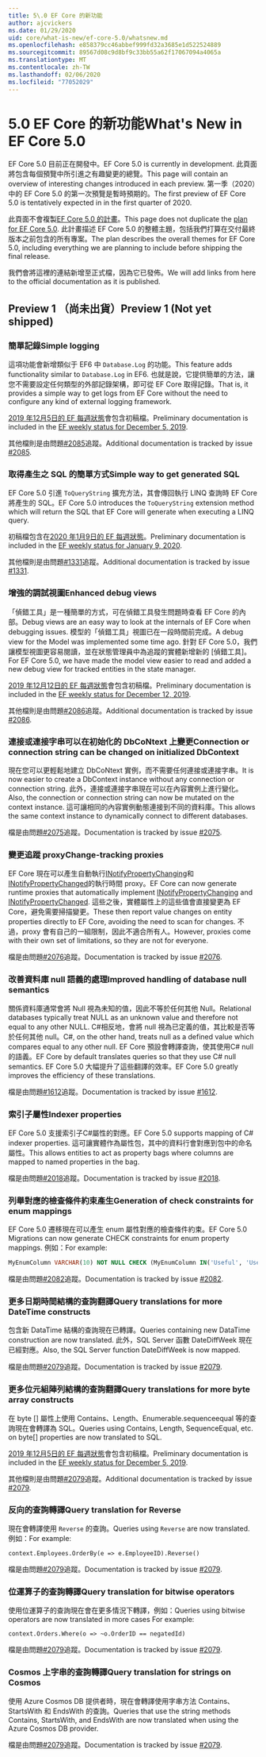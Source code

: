 ```yaml
---
title: 5\.0 EF Core 的新功能
author: ajcvickers
ms.date: 01/29/2020
uid: core/what-is-new/ef-core-5.0/whatsnew.md
ms.openlocfilehash: e858379cc46abbef999fd32a3685e1d522524889
ms.sourcegitcommit: 89567d08c9d8bf9c33bb55a62f17067094a4065a
ms.translationtype: MT
ms.contentlocale: zh-TW
ms.lasthandoff: 02/06/2020
ms.locfileid: "77052029"
---
```

# <a name="whats-new-in-ef-core-50"></a><span data-ttu-id="f40c7-102">5\.0 EF Core 的新功能</span><span class="sxs-lookup"><span data-stu-id="f40c7-102">What's New in EF Core 5.0</span></span>

<span data-ttu-id="f40c7-103">EF Core 5.0 目前正在開發中。</span><span class="sxs-lookup"><span data-stu-id="f40c7-103">EF Core 5.0 is currently in development.</span></span>
<span data-ttu-id="f40c7-104">此頁面將包含每個預覽中所引進之有趣變更的總覽。</span><span class="sxs-lookup"><span data-stu-id="f40c7-104">This page will contain an overview of interesting changes introduced in each preview.</span></span>
<span data-ttu-id="f40c7-105">第一季（2020）中的 EF Core 5.0 的第一次預覽是暫時預期的。</span><span class="sxs-lookup"><span data-stu-id="f40c7-105">The first preview of EF Core 5.0 is tentatively expected in in the first quarter of 2020.</span></span>

<span data-ttu-id="f40c7-106">此頁面不會複製[EF Core 5.0 的計畫](plan.md)。</span><span class="sxs-lookup"><span data-stu-id="f40c7-106">This page does not duplicate the [plan for EF Core 5.0](plan.md).</span></span>
<span data-ttu-id="f40c7-107">此計畫描述 EF Core 5.0 的整體主題，包括我們打算在交付最終版本之前包含的所有專案。</span><span class="sxs-lookup"><span data-stu-id="f40c7-107">The plan describes the overall themes for EF Core 5.0, including everything we are planning to include before shipping the final release.</span></span>

<span data-ttu-id="f40c7-108">我們會將這裡的連結新增至正式檔，因為它已發佈。</span><span class="sxs-lookup"><span data-stu-id="f40c7-108">We will add links from here to the official documentation as it is published.</span></span>

## <a name="preview-1-not-yet-shipped"></a><span data-ttu-id="f40c7-109">Preview 1 （尚未出貨）</span><span class="sxs-lookup"><span data-stu-id="f40c7-109">Preview 1 (Not yet shipped)</span></span>

### <a name="simple-logging"></a><span data-ttu-id="f40c7-110">簡單記錄</span><span class="sxs-lookup"><span data-stu-id="f40c7-110">Simple logging</span></span>

<span data-ttu-id="f40c7-111">這項功能會新增類似于 EF6 中 `Database.Log` 的功能。</span><span class="sxs-lookup"><span data-stu-id="f40c7-111">This feature adds functionality similar to `Database.Log` in EF6.</span></span>
<span data-ttu-id="f40c7-112">也就是說，它提供簡單的方法，讓您不需要設定任何類型的外部記錄架構，即可從 EF Core 取得記錄。</span><span class="sxs-lookup"><span data-stu-id="f40c7-112">That is, it provides a simple way to get logs from EF Core without the need to configure any kind of external logging framework.</span></span>

<span data-ttu-id="f40c7-113">[2019 年12月5日的 EF 每週狀態](https://github.com/dotnet/efcore/issues/15403#issuecomment-562332863)會包含初稿檔。</span><span class="sxs-lookup"><span data-stu-id="f40c7-113">Preliminary documentation is included in the [EF weekly status for December 5, 2019](https://github.com/dotnet/efcore/issues/15403#issuecomment-562332863).</span></span>

<span data-ttu-id="f40c7-114">其他檔則是由問題[#2085](https://github.com/aspnet/EntityFramework.Docs/issues/2085)追蹤。</span><span class="sxs-lookup"><span data-stu-id="f40c7-114">Additional documentation is tracked by issue [#2085](https://github.com/aspnet/EntityFramework.Docs/issues/2085).</span></span>

### <a name="simple-way-to-get-generated-sql"></a><span data-ttu-id="f40c7-115">取得產生之 SQL 的簡單方式</span><span class="sxs-lookup"><span data-stu-id="f40c7-115">Simple way to get generated SQL</span></span>

<span data-ttu-id="f40c7-116">EF Core 5.0 引進 `ToQueryString` 擴充方法，其會傳回執行 LINQ 查詢時 EF Core 將產生的 SQL。</span><span class="sxs-lookup"><span data-stu-id="f40c7-116">EF Core 5.0 introduces the `ToQueryString` extension method which will return the SQL that EF Core will generate when executing a LINQ query.</span></span>

<span data-ttu-id="f40c7-117">初稿檔包含在[2020 年1月9日的 EF 每週狀態](https://github.com/dotnet/efcore/issues/19549#issuecomment-572823246)。</span><span class="sxs-lookup"><span data-stu-id="f40c7-117">Preliminary documentation is included in the [EF weekly status for January 9, 2020](https://github.com/dotnet/efcore/issues/19549#issuecomment-572823246).</span></span>

<span data-ttu-id="f40c7-118">其他檔則是由問題[#1331](https://github.com/aspnet/EntityFramework.Docs/issues/1331)追蹤。</span><span class="sxs-lookup"><span data-stu-id="f40c7-118">Additional documentation is tracked by issue [#1331](https://github.com/aspnet/EntityFramework.Docs/issues/1331).</span></span>

### <a name="enhanced-debug-views"></a><span data-ttu-id="f40c7-119">增強的調試視圖</span><span class="sxs-lookup"><span data-stu-id="f40c7-119">Enhanced debug views</span></span>

<span data-ttu-id="f40c7-120">「偵錯工具」是一種簡單的方式，可在偵錯工具發生問題時查看 EF Core 的內部。</span><span class="sxs-lookup"><span data-stu-id="f40c7-120">Debug views are an easy way to look at the internals of EF Core when debugging issues.</span></span>
<span data-ttu-id="f40c7-121">模型的「偵錯工具」視圖已在一段時間前完成。</span><span class="sxs-lookup"><span data-stu-id="f40c7-121">A debug view for the Model was implemented some time ago.</span></span>
<span data-ttu-id="f40c7-122">針對 EF Core 5.0，我們讓模型視圖更容易閱讀，並在狀態管理員中為追蹤的實體新增新的 [偵錯工具]。</span><span class="sxs-lookup"><span data-stu-id="f40c7-122">For EF Core 5.0, we have made the model view easier to read and added a new debug view for tracked entities in the state manager.</span></span>

<span data-ttu-id="f40c7-123">[2019 年12月12日的 EF 每週狀態](https://github.com/dotnet/efcore/issues/15403#issuecomment-565196206)會包含初稿檔。</span><span class="sxs-lookup"><span data-stu-id="f40c7-123">Preliminary documentation is included in the [EF weekly status for December 12, 2019](https://github.com/dotnet/efcore/issues/15403#issuecomment-565196206).</span></span>

<span data-ttu-id="f40c7-124">其他檔則是由問題[#2086](https://github.com/aspnet/EntityFramework.Docs/issues/2086)追蹤。</span><span class="sxs-lookup"><span data-stu-id="f40c7-124">Additional documentation is tracked by issue [#2086](https://github.com/aspnet/EntityFramework.Docs/issues/2086).</span></span>

### <a name="connection-or-connection-string-can-be-changed-on-initialized-dbcontext"></a><span data-ttu-id="f40c7-125">連接或連接字串可以在初始化的 DbCoNtext 上變更</span><span class="sxs-lookup"><span data-stu-id="f40c7-125">Connection or connection string can be changed on initialized DbContext</span></span>

<span data-ttu-id="f40c7-126">現在您可以更輕鬆地建立 DbCoNtext 實例，而不需要任何連接或連接字串。</span><span class="sxs-lookup"><span data-stu-id="f40c7-126">It is now easier to create a DbContext instance without any connection or connection string.</span></span>
<span data-ttu-id="f40c7-127">此外，連接或連接字串現在可以在內容實例上進行變化。</span><span class="sxs-lookup"><span data-stu-id="f40c7-127">Also, the connection or connection string can now be mutated on the context instance.</span></span>
<span data-ttu-id="f40c7-128">這可讓相同的內容實例動態連接到不同的資料庫。</span><span class="sxs-lookup"><span data-stu-id="f40c7-128">This allows the same context instance to dynamically connect to different databases.</span></span>

<span data-ttu-id="f40c7-129">檔是由問題[#2075](https://github.com/aspnet/EntityFramework.Docs/issues/2075)追蹤。</span><span class="sxs-lookup"><span data-stu-id="f40c7-129">Documentation is tracked by issue [#2075](https://github.com/aspnet/EntityFramework.Docs/issues/2075).</span></span>

### <a name="change-tracking-proxies"></a><span data-ttu-id="f40c7-130">變更追蹤 proxy</span><span class="sxs-lookup"><span data-stu-id="f40c7-130">Change-tracking proxies</span></span>

<span data-ttu-id="f40c7-131">EF Core 現在可以產生自動執行[INotifyPropertyChanging](https://docs.microsoft.com/dotnet/api/system.componentmodel.inotifypropertychanging?view=netcore-3.1)和[INotifyPropertyChanged](https://docs.microsoft.com/dotnet/api/system.componentmodel.inotifypropertychanged?view=netcore-3.1)的執行時間 proxy。</span><span class="sxs-lookup"><span data-stu-id="f40c7-131">EF Core can now generate runtime proxies that automatically implement [INotifyPropertyChanging](https://docs.microsoft.com/dotnet/api/system.componentmodel.inotifypropertychanging?view=netcore-3.1) and [INotifyPropertyChanged](https://docs.microsoft.com/dotnet/api/system.componentmodel.inotifypropertychanged?view=netcore-3.1).</span></span>
<span data-ttu-id="f40c7-132">這些之後，實體屬性上的這些值會直接變更為 EF Core，避免需要掃描變更。</span><span class="sxs-lookup"><span data-stu-id="f40c7-132">These then report value changes on entity properties directly to EF Core, avoiding the need to scan for changes.</span></span>
<span data-ttu-id="f40c7-133">不過，proxy 會有自己的一組限制，因此不適合所有人。</span><span class="sxs-lookup"><span data-stu-id="f40c7-133">However, proxies come with their own set of limitations, so they are not for everyone.</span></span>

<span data-ttu-id="f40c7-134">檔是由問題[#2076](https://github.com/aspnet/EntityFramework.Docs/issues/2076)追蹤。</span><span class="sxs-lookup"><span data-stu-id="f40c7-134">Documentation is tracked by issue [#2076](https://github.com/aspnet/EntityFramework.Docs/issues/2076).</span></span>

### <a name="improved-handling-of-database-null-semantics"></a><span data-ttu-id="f40c7-135">改善資料庫 null 語義的處理</span><span class="sxs-lookup"><span data-stu-id="f40c7-135">Improved handling of database null semantics</span></span>

<span data-ttu-id="f40c7-136">關係資料庫通常會將 Null 視為未知的值，因此不等於任何其他 Null。</span><span class="sxs-lookup"><span data-stu-id="f40c7-136">Relational databases typically treat NULL as an unknown value and therefore not equal to any other NULL.</span></span>
<span data-ttu-id="f40c7-137">C#相反地，會將 null 視為已定義的值，其比較是否等於任何其他 null。</span><span class="sxs-lookup"><span data-stu-id="f40c7-137">C#, on the other hand, treats null as a defined value which compares equal to any other null.</span></span>
<span data-ttu-id="f40c7-138">EF Core 預設會轉譯查詢，使其使用C# null 的語義。</span><span class="sxs-lookup"><span data-stu-id="f40c7-138">EF Core by default translates queries so that they use C# null semantics.</span></span>
<span data-ttu-id="f40c7-139">EF Core 5.0 大幅提升了這些翻譯的效率。</span><span class="sxs-lookup"><span data-stu-id="f40c7-139">EF Core 5.0 greatly improves the efficiency of these translations.</span></span>

<span data-ttu-id="f40c7-140">檔是由問題[#1612](https://github.com/aspnet/EntityFramework.Docs/issues/1612)追蹤。</span><span class="sxs-lookup"><span data-stu-id="f40c7-140">Documentation is tracked by issue [#1612](https://github.com/aspnet/EntityFramework.Docs/issues/1612).</span></span>

### <a name="indexer-properties"></a><span data-ttu-id="f40c7-141">索引子屬性</span><span class="sxs-lookup"><span data-stu-id="f40c7-141">Indexer properties</span></span>

<span data-ttu-id="f40c7-142">EF Core 5.0 支援索引子C#屬性的對應。</span><span class="sxs-lookup"><span data-stu-id="f40c7-142">EF Core 5.0 supports mapping of C# indexer properties.</span></span>
<span data-ttu-id="f40c7-143">這可讓實體作為屬性包，其中的資料行會對應到包中的命名屬性。</span><span class="sxs-lookup"><span data-stu-id="f40c7-143">This allows entities to act as property bags where columns are mapped to named properties in the bag.</span></span>

<span data-ttu-id="f40c7-144">檔是由問題[#2018](https://github.com/aspnet/EntityFramework.Docs/issues/2018)追蹤。</span><span class="sxs-lookup"><span data-stu-id="f40c7-144">Documentation is tracked by issue [#2018](https://github.com/aspnet/EntityFramework.Docs/issues/2018).</span></span>

### <a name="generation-of-check-constraints-for-enum-mappings"></a><span data-ttu-id="f40c7-145">列舉對應的檢查條件約束產生</span><span class="sxs-lookup"><span data-stu-id="f40c7-145">Generation of check constraints for enum mappings</span></span>

<span data-ttu-id="f40c7-146">EF Core 5.0 遷移現在可以產生 enum 屬性對應的檢查條件約束。</span><span class="sxs-lookup"><span data-stu-id="f40c7-146">EF Core 5.0 Migrations can now generate CHECK constraints for enum property mappings.</span></span>
<span data-ttu-id="f40c7-147">例如：</span><span class="sxs-lookup"><span data-stu-id="f40c7-147">For example:</span></span>

```SQL
MyEnumColumn VARCHAR(10) NOT NULL CHECK (MyEnumColumn IN('Useful', 'Useless', 'Unknown'))
```

<span data-ttu-id="f40c7-148">檔是由問題[#2082](https://github.com/aspnet/EntityFramework.Docs/issues/2082)追蹤。</span><span class="sxs-lookup"><span data-stu-id="f40c7-148">Documentation is tracked by issue [#2082](https://github.com/aspnet/EntityFramework.Docs/issues/2082).</span></span>

### <a name="query-translations-for-more-datetime-constructs"></a><span data-ttu-id="f40c7-149">更多日期時間結構的查詢翻譯</span><span class="sxs-lookup"><span data-stu-id="f40c7-149">Query translations for more DateTime constructs</span></span>

<span data-ttu-id="f40c7-150">包含新 DataTime 結構的查詢現在已轉譯。</span><span class="sxs-lookup"><span data-stu-id="f40c7-150">Queries containing new DataTime construction are now translated.</span></span>
<span data-ttu-id="f40c7-151">此外，SQL Server 函數 DateDiffWeek 現在已經對應。</span><span class="sxs-lookup"><span data-stu-id="f40c7-151">Also, the SQL Server function DateDiffWeek is now mapped.</span></span>

<span data-ttu-id="f40c7-152">檔是由問題[#2079](https://github.com/aspnet/EntityFramework.Docs/issues/2079)追蹤。</span><span class="sxs-lookup"><span data-stu-id="f40c7-152">Documentation is tracked by issue [#2079](https://github.com/aspnet/EntityFramework.Docs/issues/2079).</span></span>

### <a name="query-translations-for-more-byte-array-constructs"></a><span data-ttu-id="f40c7-153">更多位元組陣列結構的查詢翻譯</span><span class="sxs-lookup"><span data-stu-id="f40c7-153">Query translations for more byte array constructs</span></span>

<span data-ttu-id="f40c7-154">在 byte [] 屬性上使用 Contains、Length、Enumerable.sequenceequal 等的查詢現在會轉譯為 SQL。</span><span class="sxs-lookup"><span data-stu-id="f40c7-154">Queries using Contains, Length, SequenceEqual, etc. on byte[] properties are now translated to SQL.</span></span>

<span data-ttu-id="f40c7-155">[2019 年12月5日的 EF 每週狀態](https://github.com/dotnet/efcore/issues/15403#issuecomment-562332863)會包含初稿檔。</span><span class="sxs-lookup"><span data-stu-id="f40c7-155">Preliminary documentation is included in the [EF weekly status for December 5, 2019](https://github.com/dotnet/efcore/issues/15403#issuecomment-562332863).</span></span>

<span data-ttu-id="f40c7-156">其他檔則是由問題[#2079](https://github.com/aspnet/EntityFramework.Docs/issues/2079)追蹤。</span><span class="sxs-lookup"><span data-stu-id="f40c7-156">Additional documentation is tracked by issue [#2079](https://github.com/aspnet/EntityFramework.Docs/issues/2079).</span></span>

### <a name="query-translation-for-reverse"></a><span data-ttu-id="f40c7-157">反向的查詢轉譯</span><span class="sxs-lookup"><span data-stu-id="f40c7-157">Query translation for Reverse</span></span>

<span data-ttu-id="f40c7-158">現在會轉譯使用 `Reverse` 的查詢。</span><span class="sxs-lookup"><span data-stu-id="f40c7-158">Queries using `Reverse` are now translated.</span></span>
<span data-ttu-id="f40c7-159">例如：</span><span class="sxs-lookup"><span data-stu-id="f40c7-159">For example:</span></span>

```CSharp
context.Employees.OrderBy(e => e.EmployeeID).Reverse()
```

<span data-ttu-id="f40c7-160">檔是由問題[#2079](https://github.com/aspnet/EntityFramework.Docs/issues/2079)追蹤。</span><span class="sxs-lookup"><span data-stu-id="f40c7-160">Documentation is tracked by issue [#2079](https://github.com/aspnet/EntityFramework.Docs/issues/2079).</span></span>

### <a name="query-translation-for-bitwise-operators"></a><span data-ttu-id="f40c7-161">位運算子的查詢轉譯</span><span class="sxs-lookup"><span data-stu-id="f40c7-161">Query translation for bitwise operators</span></span>

<span data-ttu-id="f40c7-162">使用位運算子的查詢現在會在更多情況下轉譯，例如：</span><span class="sxs-lookup"><span data-stu-id="f40c7-162">Queries using bitwise operators are now translated in more cases For example:</span></span>

```CSharp
context.Orders.Where(o => ~o.OrderID == negatedId)
```

<span data-ttu-id="f40c7-163">檔是由問題[#2079](https://github.com/aspnet/EntityFramework.Docs/issues/2079)追蹤。</span><span class="sxs-lookup"><span data-stu-id="f40c7-163">Documentation is tracked by issue [#2079](https://github.com/aspnet/EntityFramework.Docs/issues/2079).</span></span>

### <a name="query-translation-for-strings-on-cosmos"></a><span data-ttu-id="f40c7-164">Cosmos 上字串的查詢轉譯</span><span class="sxs-lookup"><span data-stu-id="f40c7-164">Query translation for strings on Cosmos</span></span>

<span data-ttu-id="f40c7-165">使用 Azure Cosmos DB 提供者時，現在會轉譯使用字串方法 Contains、StartsWith 和 EndsWith 的查詢。</span><span class="sxs-lookup"><span data-stu-id="f40c7-165">Queries that use the string methods Contains, StartsWith, and EndsWith are now translated when using the Azure Cosmos DB provider.</span></span>

<span data-ttu-id="f40c7-166">檔是由問題[#2079](https://github.com/aspnet/EntityFramework.Docs/issues/2079)追蹤。</span><span class="sxs-lookup"><span data-stu-id="f40c7-166">Documentation is tracked by issue [#2079](https://github.com/aspnet/EntityFramework.Docs/issues/2079).</span></span>
